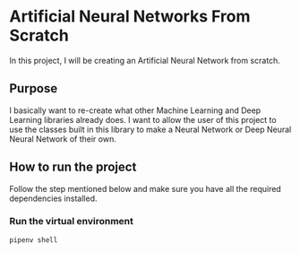 # Artificial Neural Networks From Scratch

In this project, I will be creating an Artificial Neural Network from scratch.

## Purpose

I basically want to re-create what other Machine Learning and Deep Learning libraries already does. I want to allow the user of this project to use the classes built in this library to make a Neural Network or Deep Neural Neural Network of their own.

## How to run the project

Follow the step mentioned below and make sure you have all the required dependencies installed.

### Run the virtual environment
```
pipenv shell
```